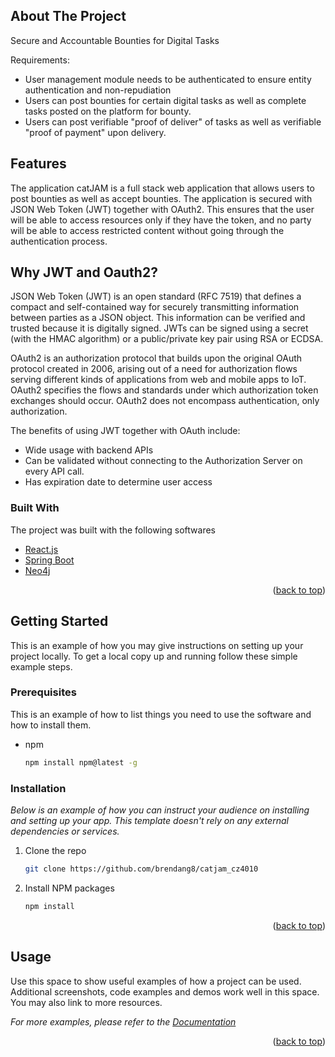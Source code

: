 
<!-- ABOUT THE PROJECT -->
## About The Project

Secure and Accountable Bounties for Digital Tasks

Requirements:
* User management module needs to be authenticated to ensure entity authentication and non-repudiation
* Users can post bounties for certain digital tasks as well as complete tasks posted on the platform for bounty.
* Users can post verifiable "proof of deliver" of tasks as well as verifiable "proof of payment" upon delivery.


## Features

The application catJAM is a full stack web application that allows users to post bounties as well as accept bounties. The application is secured with JSON Web Token (JWT) together with OAuth2. This ensures that the user will be able to access resources only if they have the token, and no party will be able to access restricted content without going through the authentication process.

## Why JWT and Oauth2?

JSON Web Token (JWT) is an open standard (RFC 7519) that defines a compact and self-contained way for securely transmitting information between parties as a JSON object. This information can be verified and trusted because it is digitally signed. JWTs can be signed using a secret (with the HMAC algorithm) or a public/private key pair using RSA or ECDSA.

OAuth2 is an authorization protocol that builds upon the original OAuth protocol created in 2006, arising out of a need for authorization flows serving different kinds of applications from web and mobile apps to IoT. OAuth2 specifies the flows and standards under which authorization token exchanges should occur. OAuth2 does not encompass authentication, only authorization.

The benefits of using JWT together with OAuth include:
* Wide usage with backend APIs
* Can be validated without connecting to the Authorization Server on every API call.
* Has expiration date to determine user access

### Built With

The project was built with the following softwares

* [React.js](https://reactjs.org/)
* [Spring Boot](https://spring.io/projects/spring-boot)
* [Neo4j](https://neo4j.com/)

<p align="right">(<a href="#top">back to top</a>)</p>



<!-- GETTING STARTED -->
## Getting Started

This is an example of how you may give instructions on setting up your project locally.
To get a local copy up and running follow these simple example steps.

### Prerequisites

This is an example of how to list things you need to use the software and how to install them.
* npm
  ```sh
  npm install npm@latest -g
  ```

### Installation

_Below is an example of how you can instruct your audience on installing and setting up your app. This template doesn't rely on any external dependencies or services._

1. Clone the repo
   ```sh
   git clone https://github.com/brendang8/catjam_cz4010
   ```
2. Install NPM packages
   ```sh
   npm install
   ```
<p align="right">(<a href="#top">back to top</a>)</p>



<!-- USAGE EXAMPLES -->
## Usage

Use this space to show useful examples of how a project can be used. Additional screenshots, code examples and demos work well in this space. You may also link to more resources.

_For more examples, please refer to the [Documentation](https://example.com)_

<p align="right">(<a href="#top">back to top</a>)</p>


